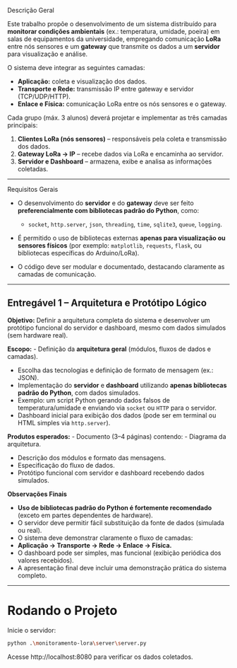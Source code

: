 Descrição Geral

Este trabalho propõe o desenvolvimento de um sistema distribuído para **monitorar condições ambientais** (ex.: temperatura, umidade, poeira) em salas de equipamentos da universidade, empregando comunicação **LoRa** entre nós sensores e um **gateway** que transmite os dados a um **servidor** para visualização e análise.

O sistema deve integrar as seguintes camadas:
- **Aplicação:** coleta e visualização dos dados.
- **Transporte e Rede:** transmissão IP entre gateway e servidor (TCP/UDP/HTTP).
- **Enlace e Física:** comunicação LoRa entre os nós sensores e o gateway.

Cada grupo (máx. 3 alunos) deverá projetar e implementar as três camadas principais:
1. **Clientes LoRa (nós sensores)** – responsáveis pela coleta e transmissão dos dados.
2. **Gateway LoRa → IP** – recebe dados via LoRa e encaminha ao servidor.
3. **Servidor e Dashboard** – armazena, exibe e analisa as informações coletadas.

---

Requisitos Gerais

- O desenvolvimento do **servidor** e do **gateway** deve ser feito **preferencialmente com bibliotecas padrão do Python**, como:

    - `socket`, `http.server`, `json`, `threading`, `time`, `sqlite3`, `queue`, `logging`.

- É permitido o uso de bibliotecas externas **apenas para visualização ou sensores físicos** (por exemplo: `matplotlib`, `requests`, `flask`, ou bibliotecas específicas do Arduino/LoRa).

- O código deve ser modular e documentado, destacando claramente as camadas de comunicação.


---

## **Entregável 1 – Arquitetura e Protótipo Lógico** 

**Objetivo:**
Definir a arquitetura completa do sistema e desenvolver um protótipo funcional do servidor e dashboard, mesmo com dados simulados (sem hardware real).

**Escopo:** - Definição da **arquitetura geral** (módulos, fluxos de dados e camadas).
- Escolha das tecnologias e definição de formato de mensagem (ex.: JSON).
- Implementação do **servidor** e **dashboard** utilizando **apenas bibliotecas padrão do Python**, com dados simulados.
- Exemplo: um script Python gerando dados falsos de temperatura/umidade e enviando via `socket` ou `HTTP` para o servidor.
- Dashboard inicial para exibição dos dados (pode ser em terminal ou HTML simples via `http.server`).

**Produtos esperados:** - Documento (3–4 páginas) contendo: - Diagrama da arquitetura.
- Descrição dos módulos e formato das mensagens.
- Especificação do fluxo de dados.
- Protótipo funcional com servidor e dashboard recebendo dados simulados.

**Observações Finais**

- **Uso de bibliotecas padrão do Python é fortemente recomendado** (exceto em partes dependentes de hardware).
- O servidor deve permitir fácil substituição da fonte de dados (simulada ou real).
- O sistema deve demonstrar claramente o fluxo de camadas:
- **Aplicação → Transporte → Rede → Enlace → Física.**
- O dashboard pode ser simples, mas funcional (exibição periódica dos valores recebidos).
- A apresentação final deve incluir uma demonstração prática do sistema completo.

***

# Rodando o Projeto

Inicie o servidor:

```bash
python .\monitoramento-lora\server\server.py
```

Acesse http://localhost:8080 para verificar os dados coletados.